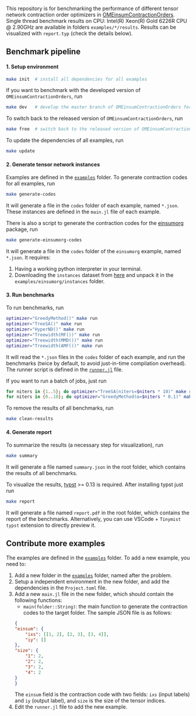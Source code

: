 This repository is for benchmarking the performance of different tensor network contraction order optimizers in [OMEinsumContractionOrders](https://github.com/TensorBFS/OMEinsumContractionOrders.jl). Single thread benchmark results on CPU: Intel(R) Xeon(R) Gold 6226R CPU @ 2.90GHz are available in folders `examples/*/results`. Results can be visualized with `report.typ` (check the details below).

## Benchmark pipeline

#### 1. Setup environment
```bash
make init  # install all dependencies for all examples
```

If you want to benchmark with the developed version of `OMEinsumContractionOrders`, run
```bash
make dev   # develop the master branch of OMEinsumContractionOrders for all examples
```

To switch back to the released version of `OMEinsumContractionOrders`, run
```bash
make free  # switch back to the released version of OMEinsumContractionOrders
```

To update the dependencies of all examples, run
```bash
make update
```

#### 2. Generate tensor network instances
Examples are defined in the [`examples`](examples) folder. To generate contraction codes for all examples, run
```bash
make generate-codes
```
It will generate a file in the `codes` folder of each example, named `*.json`.
These instances are defined in the `main.jl` file of each example.

There is also a script to generate the contraction codes for the [einsumorg](https://github.com/einsumorg/einsumorg) package, run
```bash
make generate-einsumorg-codes
```
It will generate a file in the `codes` folder of the `einsumorg` example, named `*.json`. It requires:
1. Having a working python interpreter in your terminal.
2. Downloading the `instances` dataset from [here](https://zenodo.org/records/11477304) and unpack it in the `examples/einsumorg/instances` folder.

#### 3. Run benchmarks
To run benchmarks, run
```bash
optimizer="GreedyMethod()" make run
optimizer="TreeSA()" make run
optimizer="HyperND()" make run
optimizer="Treewidth(MF())" make run
optimizer="Treewidth(MMD())" make run
optimizer="Treewidth(AMF())" make run
```
It will read the `*.json` files in the `codes` folder of each example, and run the benchmarks (twice by default, to avoid just-in-time compilation overhead).
The runner script is defined in the [`runner.jl`](runner.jl) file.

If you want to run a batch of jobs, just run
```bash
for niters in {1..5}; do optimizer="TreeSA(niters=$niters * 10)" make run; done
for niters in {0..10}; do optimizer="GreedyMethod(α=$niters * 0.1)" make run; done
```

To remove the results of all benchmarks, run
```bash
make clean-results
```

#### 4. Generate report
To summarize the results (a necessary step for visualization), run
```bash
make summary
```
It will generate a file named `summary.json` in the root folder, which contains the results of all benchmarks.

To visualize the results, [typst](https://typst.app/) >= 0.13 is required. After installing typst just run
```bash
make report
```
It will generate a file named `report.pdf` in the root folder, which contains the report of the benchmarks.
Alternatively, you can use VSCode + `Tinymist typst` extension to directly preview it.

## Contribute more examples
The examples are defined in the [`examples`](examples) folder. To add a new example, you need to:
1. Add a new folder in the [`examples`](examples) folder, named after the problem.
2. Setup a independent environment in the new folder, and add the dependencies in the `Project.toml` file.
3. Add a new `main.jl` file in the new folder, which should contain the following functions:
   - `main(folder::String)`: the main function to generate the contraction codes to the target folder. The sample JSON file is as follows:
    ```json
    {
    "einsum": {
        "ixs": [[1, 2], [2, 3], [3, 4]],
        "iy": []
    },
    "size": {
        "1": 2,
        "2": 2,
        "3": 2,
        "4": 2
    }
    }
    ```
    The `einsum` field is the contraction code with two fields: `ixs` (input labels) and `iy` (output label), and `size` is the size of the tensor indices.
4. Edit the `runner.jl` file to add the new example.
